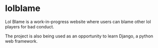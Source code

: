 # lolblame
Lol Blame is a work-in-progress website where users can blame other lol players for bad conduct.

The project is also being used as an opportunity to learn Django, a python web framework.
